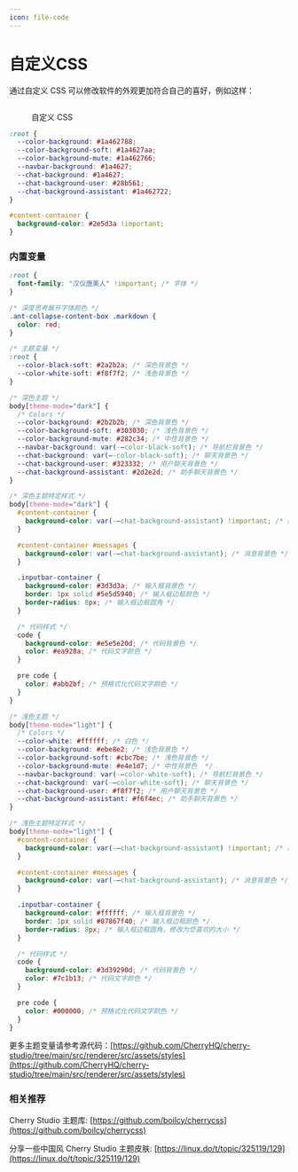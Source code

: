 ```yaml
---
icon: file-code
---
```


# 自定义CSS

通过自定义 CSS 可以修改软件的外观更加符合自己的喜好，例如这样：

<figure><img src="../../.gitbook/assets/telegram-cloud-photo-size-5-6311935435315724879-y.jpg" alt=""><figcaption><p>自定义 CSS</p></figcaption></figure>

```css
:root {
  --color-background: #1a462788;
  --color-background-soft: #1a4627aa;
  --color-background-mute: #1a462766;
  --navbar-background: #1a4627;
  --chat-background: #1a4627;
  --chat-background-user: #28b561;
  --chat-background-assistant: #1a462722;
}

#content-container {
  background-color: #2e5d3a !important;
}
```

### 内置变量

```css
:root {
  font-family: "汉仪唐美人" !important; /* 字体 */
}

/* 深度思考展开字体颜色 */
.ant-collapse-content-box .markdown {
  color: red;
}

/* 主题变量 */
:root {
  --color-black-soft: #2a2b2a; /* 深色背景色 */
  --color-white-soft: #f8f7f2; /* 浅色背景色 */
}

/* 深色主题 */
body[theme-mode="dark"] {
  /* Colors */
  --color-background: #2b2b2b; /* 深色背景色 */
  --color-background-soft: #303030; /* 浅色背景色 */
  --color-background-mute: #282c34; /* 中性背景色 */
  --navbar-background: var(-–color-black-soft); /* 导航栏背景色 */
  --chat-background: var(–-color-black-soft); /* 聊天背景色 */
  --chat-background-user: #323332; /* 用户聊天背景色 */
  --chat-background-assistant: #2d2e2d; /* 助手聊天背景色 */
}

/* 深色主题特定样式 */
body[theme-mode="dark"] {
  #content-container {
    background-color: var(-–chat-background-assistant) !important; /* 内容容器背景色 */
  }

  #content-container #messages {
    background-color: var(-–chat-background-assistant); /* 消息背景色 */
  }

  .inputbar-container {
    background-color: #3d3d3a; /* 输入框背景色 */
    border: 1px solid #5e5d5940; /* 输入框边框颜色 */
    border-radius: 8px; /* 输入框边框圆角 */
  }

  /* 代码样式 */
  code {
    background-color: #e5e5e20d; /* 代码背景色 */
    color: #ea928a; /* 代码文字颜色 */
  }

  pre code {
    color: #abb2bf; /* 预格式化代码文字颜色 */
  }
}

/* 浅色主题 */
body[theme-mode="light"] {
  /* Colors */
  --color-white: #ffffff; /* 白色 */
  --color-background: #ebe8e2; /* 浅色背景色 */
  --color-background-soft: #cbc7be; /* 浅色背景色 */
  --color-background-mute: #e4e1d7; /* 中性背景色  */
  --navbar-background: var(-–color-white-soft); /* 导航栏背景色 */
  --chat-background: var(-–color-white-soft); /* 聊天背景色 */
  --chat-background-user: #f8f7f2; /* 用户聊天背景色 */
  --chat-background-assistant: #f6f4ec; /* 助手聊天背景色 */
}

/* 浅色主题特定样式 */
body[theme-mode="light"] {
  #content-container {
    background-color: var(-–chat-background-assistant) !important; /* 内容容器背景色 */
  }

  #content-container #messages {
    background-color: var(-–chat-background-assistant); /* 消息背景色 */
  }

  .inputbar-container {
    background-color: #ffffff; /* 输入框背景色 */
    border: 1px solid #87867f40; /* 输入框边框颜色 */
    border-radius: 8px; /* 输入框边框圆角，修改为您喜欢的大小 */
  }

  /* 代码样式 */
  code {
    background-color: #3d39290d; /* 代码背景色 */
    color: #7c1b13; /* 代码文字颜色 */
  }

  pre code {
    color: #000000; /* 预格式化代码文字颜色 */
  }
}
```

更多主题变量请参考源代码：[https://github.com/CherryHQ/cherry-studio/tree/main/src/renderer/src/assets/styles](https://github.com/CherryHQ/cherry-studio/tree/main/src/renderer/src/assets/styles)

### 相关推荐

Cherry Studio 主题库: [https://github.com/boilcy/cherrycss](https://github.com/boilcy/cherrycss)

分享一些中国风 Cherry Studio 主题皮肤: [https://linux.do/t/topic/325119/129](https://linux.do/t/topic/325119/129)
